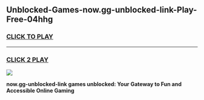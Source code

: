 
## Unblocked-Games-now.gg-unblocked-link-Play-Free-04hhg
<h3>
<a href="https://premium76.site?title=now.gg-unblocked-link&ref=10A">CLICK TO PLAY</a></h3>
<hr>

<h3>
<a href="https://premium76.site?title=now.gg-unblocked-link&ref=10A">CLICK 2 PLAY</a>
  
</h3>

<a href="https://premium76.site?title=now.gg-unblocked-link&ref=10A"><img src="https://clearcache.store/games.png"></a>


**now.gg-unblocked-link games unblocked: Your Gateway to Fun and Accessible Online Gaming**
